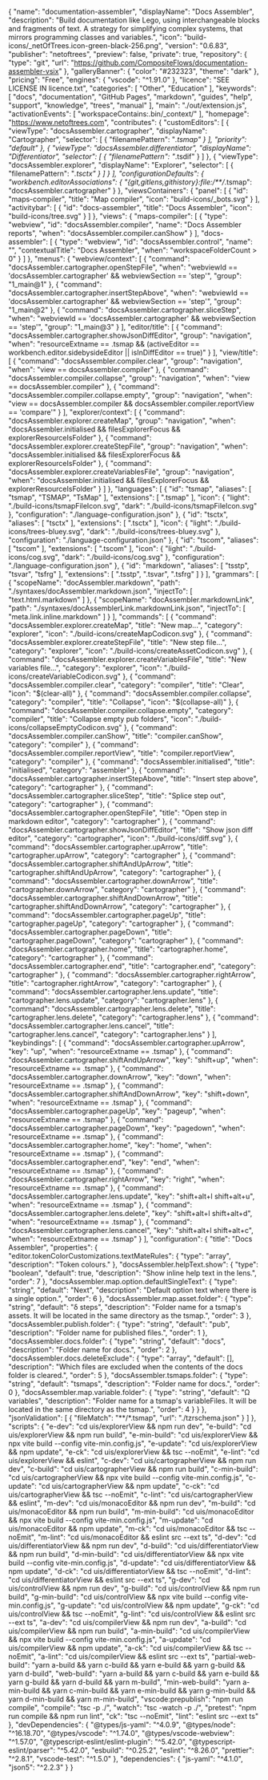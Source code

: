 {
    "name": "documentation-assembler",
    "displayName": "Docs Assembler",
    "description": "Build documentation like Lego, using interchangeable blocks and fragments of text. A strategy for simplifying complex systems, that mirrors programming classes and variables.",
    "icon": "build-icons/_netOfTrees.icon-green-black-256.png",
    "version": "0.6.83",
    "publisher": "netoftrees",
    "preview": false,
    "private": true,
    "repository": {
        "type": "git",
        "url": "https://github.com/CompositeFlows/documentation-assembler-vsix"
    },
    "galleryBanner": {
        "color": "#232323",
        "theme": "dark"
    },
    "pricing": "Free",
    "engines": {
        "vscode": "^1.91.0"
    },
    "licence": "SEE LICENSE IN licence.txt",
    "categories": [
        "Other",
        "Education"
    ],
    "keywords": [
        "docs",
        "documentation",
        "GitHub Pages",
        "markdown",
        "guides",
        "help",
        "support",
        "knowledge",
        "trees",
        "manual"
    ],
    "main": "./out/extension.js",
    "activationEvents": [
        "workspaceContains:.bin/_context/"
    ],
    "homepage": "https://www.netoftrees.com",
    "contributes": {
        "customEditors": [
            {
                "viewType": "docsAssembler.cartographer",
                "displayName": "Cartographer",
                "selector": [
                    {
                        "filenamePattern": "*.tsmap"
                    }
                ],
                "priority": "default"
            },
            {
                "viewType": "docsAssembler.differentiator",
                "displayName": "Differentiator",
                "selector": [
                    {
                        "filenamePattern": "*.tsdif"
                    }
                ]
            },
            {
                "viewType": "docsAssembler.explorer",
                "displayName": "Explorer",
                "selector": [
                    {
                        "filenamePattern": "*.tsctx"
                    }
                ]
            }
        ],
        "configurationDefaults": {
            "workbench.editorAssociations": {
                "{git,gitlens,githistory}:file:/**/*.tsmap": "docsAssembler.cartographer"
            }
        },
        "viewsContainers": {
            "panel": [
                {
                    "id": "maps-compiler",
                    "title": "Map compiler",
                    "icon": "build-icons/_bots.svg"
                }
            ],
            "activitybar": [
                {
                    "id": "docs-assembler",
                    "title": "Docs Assembler",
                    "icon": "build-icons/tree.svg"
                }
            ]
        },
        "views": {
            "maps-compiler": [
                {
                    "type": "webview",
                    "id": "docsAssembler.compiler",
                    "name": "Docs Assembler reports",
                    "when": "docsAssembler.compiler.canShow"
                }
            ],
            "docs-assembler": [
                {
                    "type": "webview",
                    "id": "docsAssembler.control",
                    "name": "",
                    "contextualTitle": "Docs Assembler",
                    "when": "workspaceFolderCount > 0"
                }
            ]
        },
        "menus": {
            "webview/context": [
                {
                    "command": "docsAssembler.cartographer.openStepFile",
                    "when": "webviewId == 'docsAssembler.cartographer' && webviewSection == 'step'",
                    "group": "1_main@1"
                },
                {
                    "command": "docsAssembler.cartographer.insertStepAbove",
                    "when": "webviewId == 'docsAssembler.cartographer' && webviewSection == 'step'",
                    "group": "1_main@2"
                },
                {
                    "command": "docsAssembler.cartographer.sliceStep",
                    "when": "webviewId == 'docsAssembler.cartographer' && webviewSection == 'step'",
                    "group": "1_main@3"
                }
            ],
            "editor/title": [
                {
                    "command": "docsAssembler.cartographer.showJsonDiffEditor",
                    "group": "navigation",
                    "when": "resourceExtname == .tsmap && (activeEditor == workbench.editor.sidebysideEditor || isInDiffEditor == true)"
                }
            ],
            "view/title": [
                {
                    "command": "docsAssembler.compiler.clear",
                    "group": "navigation",
                    "when": "view == docsAssembler.compiler"
                },
                {
                    "command": "docsAssembler.compiler.collapse",
                    "group": "navigation",
                    "when": "view == docsAssembler.compiler"
                },
                {
                    "command": "docsAssembler.compiler.collapse.empty",
                    "group": "navigation",
                    "when": "view == docsAssembler.compiler && docsAssembler.compiler.reportView == 'compare'"
                }
            ],
            "explorer/context": [
                {
                    "command": "docsAssembler.explorer.createMap",
                    "group": "navigation",
                    "when": "docsAssembler.initialised && filesExplorerFocus && explorerResourceIsFolder"
                },
                {
                    "command": "docsAssembler.explorer.createStepFile",
                    "group": "navigation",
                    "when": "docsAssembler.initialised && filesExplorerFocus && explorerResourceIsFolder"
                },
                {
                    "command": "docsAssembler.explorer.createVariablesFile",
                    "group": "navigation",
                    "when": "docsAssembler.initialised && filesExplorerFocus && explorerResourceIsFolder"
                }
            ]
        },
        "languages": [
            {
                "id": "tsmap",
                "aliases": [
                    "tsmap",
                    "TSMAP",
                    "TsMap"
                ],
                "extensions": [
                    ".tsmap"
                ],
                "icon": {
                    "light": "./build-icons/tsmapFileIcon.svg",
                    "dark": "./build-icons/tsmapFileIcon.svg"
                },
                "configuration": "./language-configuration.json"
            },
            {
                "id": "tsctx",
                "aliases": [
                    "tsctx"
                ],
                "extensions": [
                    ".tsctx"
                ],
                "icon": {
                    "light": "./build-icons/trees-bluey.svg",
                    "dark": "./build-icons/trees-bluey.svg"
                },
                "configuration": "./language-configuration.json"
            },
            {
                "id": "tscom",
                "aliases": [
                    "tscom"
                ],
                "extensions": [
                    ".tscom"
                ],
                "icon": {
                    "light": "./build-icons/cog.svg",
                    "dark": "./build-icons/cog.svg"
                },
                "configuration": "./language-configuration.json"
            },
            {
                "id": "markdown",
                "aliases": [
                    "tsstp",
                    "tsvar",
                    "tsfrg"
                ],
                "extensions": [
                    ".tsstp",
                    ".tsvar",
                    ".tsfrg"
                ]
            }
        ],
        "grammars": [
            {
                "scopeName": "docAssembler.markdown",
                "path": "./syntaxes/docAssembler.markdown.json",
                "injectTo": [
                    "text.html.markdown"
                ]
            },
            {
                "scopeName": "docAssembler.markdownLink",
                "path": "./syntaxes/docAssemblerLink.markdownLink.json",
                "injectTo": [
                    "meta.link.inline.markdown"
                ]
            }
        ],
        "commands": [
            {
                "command": "docsAssembler.explorer.createMap",
                "title": "New map...",
                "category": "explorer",
                "icon": "./build-icons/createMapCodicon.svg"
            },
            {
                "command": "docsAssembler.explorer.createStepFile",
                "title": "New step file...",
                "category": "explorer",
                "icon": "./build-icons/createAssetCodicon.svg"
            },
            {
                "command": "docsAssembler.explorer.createVariablesFile",
                "title": "New variables file...",
                "category": "explorer",
                "icon": "./build-icons/createVariableCodicon.svg"
            },
            {
                "command": "docsAssembler.compiler.clear",
                "category": "compiler",
                "title": "Clear",
                "icon": "$(clear-all)"
            },
            {
                "command": "docsAssembler.compiler.collapse",
                "category": "compiler",
                "title": "Collapse",
                "icon": "$(collapse-all)"
            },
            {
                "command": "docsAssembler.compiler.collapse.empty",
                "category": "compiler",
                "title": "Collapse empty pub folders",
                "icon": "./build-icons/collapseEmptyCodicon.svg"
            },
            {
                "command": "docsAssembler.compiler.canShow",
                "title": "compiler.canShow",
                "category": "compiler"
            },
            {
                "command": "docsAssembler.compiler.reportView",
                "title": "compiler.reportView",
                "category": "compiler"
            },
            {
                "command": "docsAssembler.initialised",
                "title": "initialised",
                "category": "assembler"
            },
            {
                "command": "docsAssembler.cartographer.insertStepAbove",
                "title": "Insert step above",
                "category": "cartographer"
            },
            {
                "command": "docsAssembler.cartographer.sliceStep",
                "title": "Splice step out",
                "category": "cartographer"
            },
            {
                "command": "docsAssembler.cartographer.openStepFile",
                "title": "Open step in markdown editor",
                "category": "cartographer"
            },
            {
                "command": "docsAssembler.cartographer.showJsonDiffEditor",
                "title": "Show json diff editor",
                "category": "cartographer",
                "icon": "./build-icons/diff.svg"
            },
            {
                "command": "docsAssembler.cartographer.upArrow",
                "title": "cartographer.upArrow",
                "category": "cartographer"
            },
            {
                "command": "docsAssembler.cartographer.shiftAndUpArrow",
                "title": "cartographer.shiftAndUpArrow",
                "category": "cartographer"
            },
            {
                "command": "docsAssembler.cartographer.downArrow",
                "title": "cartographer.downArrow",
                "category": "cartographer"
            },
            {
                "command": "docsAssembler.cartographer.shiftAndDownArrow",
                "title": "cartographer.shiftAndDownArrow",
                "category": "cartographer"
            },
            {
                "command": "docsAssembler.cartographer.pageUp",
                "title": "cartographer.pageUp",
                "category": "cartographer"
            },
            {
                "command": "docsAssembler.cartographer.pageDown",
                "title": "cartographer.pageDown",
                "category": "cartographer"
            },
            {
                "command": "docsAssembler.cartographer.home",
                "title": "cartographer.home",
                "category": "cartographer"
            },
            {
                "command": "docsAssembler.cartographer.end",
                "title": "cartographer.end",
                "category": "cartographer"
            },
            {
                "command": "docsAssembler.cartographer.rightArrow",
                "title": "cartographer.rightArrow",
                "category": "cartographer"
            },
            {
                "command": "docsAssembler.cartographer.lens.update",
                "title": "cartographer.lens.update",
                "category": "cartographer.lens"
            },
            {
                "command": "docsAssembler.cartographer.lens.delete",
                "title": "cartographer.lens.delete",
                "category": "cartographer.lens"
            },
            {
                "command": "docsAssembler.cartographer.lens.cancel",
                "title": "cartographer.lens.cancel",
                "category": "cartographer.lens"
            }
        ],
        "keybindings": [
            {
                "command": "docsAssembler.cartographer.upArrow",
                "key": "up",
                "when": "resourceExtname == .tsmap"
            },
            {
                "command": "docsAssembler.cartographer.shiftAndUpArrow",
                "key": "shift+up",
                "when": "resourceExtname == .tsmap"
            },
            {
                "command": "docsAssembler.cartographer.downArrow",
                "key": "down",
                "when": "resourceExtname == .tsmap"
            },
            {
                "command": "docsAssembler.cartographer.shiftAndDownArrow",
                "key": "shift+down",
                "when": "resourceExtname == .tsmap"
            },
            {
                "command": "docsAssembler.cartographer.pageUp",
                "key": "pageup",
                "when": "resourceExtname == .tsmap"
            },
            {
                "command": "docsAssembler.cartographer.pageDown",
                "key": "pagedown",
                "when": "resourceExtname == .tsmap"
            },
            {
                "command": "docsAssembler.cartographer.home",
                "key": "home",
                "when": "resourceExtname == .tsmap"
            },
            {
                "command": "docsAssembler.cartographer.end",
                "key": "end",
                "when": "resourceExtname == .tsmap"
            },
            {
                "command": "docsAssembler.cartographer.rightArrow",
                "key": "right",
                "when": "resourceExtname == .tsmap"
            },
            {
                "command": "docsAssembler.cartographer.lens.update",
                "key": "shift+alt+l shift+alt+u",
                "when": "resourceExtname == .tsmap"
            },
            {
                "command": "docsAssembler.cartographer.lens.delete",
                "key": "shift+alt+l shift+alt+d",
                "when": "resourceExtname == .tsmap"
            },
            {
                "command": "docsAssembler.cartographer.lens.cancel",
                "key": "shift+alt+l shift+alt+c",
                "when": "resourceExtname == .tsmap"
            }
        ],
        "configuration": {
            "title": "Docs Assembler",
            "properties": {
                "editor.tokenColorCustomizations.textMateRules": {
                    "type": "array",
                    "description": "Token colours."
                },
                "docsAssembler.helpText.show": {
                    "type": "boolean",
                    "default": true,
                    "description": "Show inline help text in the lens.",
                    "order": 7
                },
                "docsAssembler.map.option.defaultSingleText": {
                    "type": "string",
                    "default": "Next",
                    "description": "Default option text where there is a single option.",
                    "order": 6
                },
                "docsAssembler.map.asset.folder": {
                    "type": "string",
                    "default": "δ steps",
                    "description": "Folder name for a tsmap's assets. It will be located in the same directory as the tsmap.",
                    "order": 3
                },
                "docsAssembler.publish.folder": {
                    "type": "string",
                    "default": "pub",
                    "description": "Folder name for published files.",
                    "order": 1
                },
                "docsAssembler.docs.folder": {
                    "type": "string",
                    "default": "docs",
                    "description": "Folder name for docs.",
                    "order": 2
                },
                "docsAssembler.docs.deleteExclude": {
                    "type": "array",
                    "default": [],
                    "description": "Which files are excluded when the contents of the docs folder is cleared.",
                    "order": 5
                },
                "docsAssembler.tsmaps.folder": {
                    "type": "string",
                    "default": "tsmaps",
                    "description": "Folder name for docs.",
                    "order": 0
                },
                "docsAssembler.map.variable.folder": {
                    "type": "string",
                    "default": "Ω variables",
                    "description": "Folder name for a tsmap's variableFiles. It will be located in the same directory as the tsmap.",
                    "order": 4
                }
            }
        },
        "jsonValidation": [
            {
                "fileMatch": "**/*.tsmap",
                "url": "./tzrschema.json"
            }
        ]
    },
    "scripts": {
        "e-dev": "cd uis/explorerView && npm run dev",
        "e-build": "cd uis/explorerView && npm run build",
        "e-min-build": "cd uis/explorerView && npx vite build --config vite-min.config.js",
        "e-update": "cd uis/explorerView && npm update",
        "e-ck": "cd uis/explorerView && tsc --noEmit",
        "e-lint": "cd uis/explorerView && eslint",
        "c-dev": "cd uis/cartographerView && npm run dev",
        "c-build": "cd uis/cartographerView && npm run build",
        "c-min-build": "cd uis/cartographerView && npx vite build --config vite-min.config.js",
        "c-update": "cd uis/cartographerView && npm update",
        "c-ck": "cd uis/cartographerView && tsc --noEmit",
        "c-lint": "cd uis/cartographerView && eslint",
        "m-dev": "cd uis/monacoEditor && npm run dev",
        "m-build": "cd uis/monacoEditor && npm run build",
        "m-min-build": "cd uis/monacoEditor && npx vite build --config vite-min.config.js",
        "m-update": "cd uis/monacoEditor && npm update",
        "m-ck": "cd uis/monacoEditor && tsc --noEmit",
        "m-lint": "cd uis/monacoEditor && eslint src --ext ts",
        "d-dev": "cd uis/differentiatorView && npm run dev",
        "d-build": "cd uis/differentiatorView && npm run build",
        "d-min-build": "cd uis/differentiatorView && npx vite build --config vite-min.config.js",
        "d-update": "cd uis/differentiatorView && npm update",
        "d-ck": "cd uis/differentiatorView && tsc --noEmit",
        "d-lint": "cd uis/differentiatorView && eslint src --ext ts",
        "g-dev": "cd uis/controlView && npm run dev",
        "g-build": "cd uis/controlView && npm run build",
        "g-min-build": "cd uis/controlView && npx vite build --config vite-min.config.js",
        "g-update": "cd uis/controlView && npm update",
        "g-ck": "cd uis/controlView && tsc --noEmit",
        "g-lint": "cd uis/controlView && eslint src --ext ts",
        "a-dev": "cd uis/compilerView && npm run dev",
        "a-build": "cd uis/compilerView && npm run build",
        "a-min-build": "cd uis/compilerView && npx vite build --config vite-min.config.js",
        "a-update": "cd uis/compilerView && npm update",
        "a-ck": "cd uis/compilerView && tsc --noEmit",
        "a-lint": "cd uis/compilerView && eslint src --ext ts",
        "partial-web-build": "yarn a-build && yarn c-build && yarn e-build && yarn g-build && yarn d-build",
        "web-build": "yarn a-build && yarn c-build && yarn e-build && yarn g-build && yarn d-build && yarn m-build",
        "min-web-build": "yarn a-min-build && yarn c-min-build && yarn e-min-build && yarn g-min-build && yarn d-min-build && yarn m-min-build",
        "vscode:prepublish": "npm run compile",
        "compile": "tsc -p ./",
        "watch": "tsc -watch -p ./",
        "pretest": "npm run compile && npm run lint",
        "ck": "tsc --noEmit",
        "lint": "eslint src --ext ts"
    },
    "devDependencies": {
        "@types/js-yaml": "^4.0.9",
        "@types/node": "^16.18.70",
        "@types/vscode": "^1.74.0",
        "@types/vscode-webview": "^1.57.0",
        "@typescript-eslint/eslint-plugin": "^5.42.0",
        "@typescript-eslint/parser": "^5.42.0",
        "esbuild": "^0.25.2",
        "eslint": "^8.26.0",
        "prettier": "^2.8.1",
        "vscode-test": "^1.5.0"
    },
    "dependencies": {
        "js-yaml": "^4.1.0",
        "json5": "^2.2.3"
    }
}
